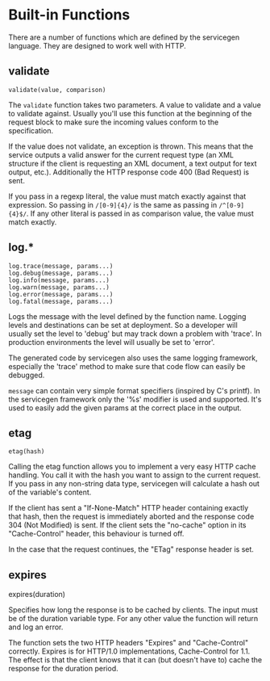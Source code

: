 # Built-in Functions

There are a number of functions which are defined by the servicegen language.
They are designed to work well with HTTP.

## validate

    validate(value, comparison)

The `validate` function takes two parameters. A value to validate and a value
to validate against. Usually you'll use this function at the beginning of the
request block to make sure the incoming values conform to the specification.

If the value does not validate, an exception is thrown. This means that the
service outputs a valid answer for the current request type (an XML structure
if the client is requesting an XML document, a text output for text output,
etc.). Additionally the HTTP response code 400 (Bad Request) is sent.

If you pass in a regexp literal, the value must match exactly against that
expression. So passing in `/[0-9]{4}/` is the same as passing in
`/^[0-9]{4}$/`. If any other literal is passed in as comparison value, the
value must match exactly.


## log.*

    log.trace(message, params...)
    log.debug(message, params...)
    log.info(message, params...)
    log.warn(message, params...)
    log.error(message, params...)
    log.fatal(message, params...)

Logs the message with the level defined by the function name. Logging levels
and destinations can be set at deployment. So a developer will usually set the
level to 'debug' but may track down a problem with 'trace'. In production
environments the level will usually be set to 'error'.

The generated code by servicegen also uses the same logging framework,
especially the 'trace' method to make sure that code flow can easily be
debugged.

`message` can contain very simple format specifiers (inspired by C's printf).
In the servicegen framework only the '%s' modifier is used and supported. It's
used to easily add the given params at the correct place in the output.


## etag

    etag(hash)

Calling the etag function allows you to implement a very easy HTTP cache
handling. You call it with the hash you want to assign to the current request.
If you pass in any non-string data type, servicegen will calculate a hash out
of the variable's content.

If the client has sent a "If-None-Match" HTTP header containing exactly that
hash, then the request is immediately aborted and the response code 304 (Not
Modified) is sent. If the client sets the "no-cache" option in its
"Cache-Control" header, this behaviour is turned off.

In the case that the request continues, the "ETag" response header is set.


## expires

  expires(duration)

Specifies how long the response is to be cached by clients. The input must be
of the duration variable type. For any other value the function will return
and log an error.

The function sets the two HTTP headers "Expires" and "Cache-Control"
correctly. Expires is for HTTP/1.0 implementations, Cache-Control for 1.1. The
effect is that the client knows that it can (but doesn't have to) cache the
response for the duration period.

